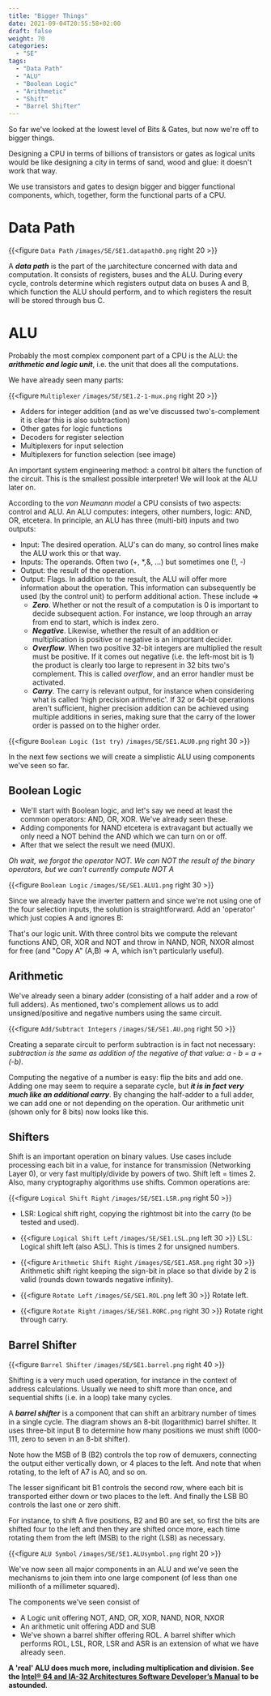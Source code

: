 ```yaml
---
title: "Bigger Things"
date: 2021-09-04T20:55:58+02:00
draft: false
weight: 70
categories:
  - "SE"
tags:
  - "Data Path"
  - "ALU"
  - "Boolean Logic"
  - "Arithmetic"
  - "Shift"
  - "Barrel Shifter"
---
```

So far we've looked at the lowest level of Bits & Gates, but now we're off to bigger things.

Designing a CPU in terms of billions of transistors or gates as logical units would be like designing a city in terms of sand, wood and glue: it doesn't work that way. 

We use transistors and gates to design bigger and bigger functional components, which, together, form the functional parts of a CPU.

# Data Path
{{<figure `Data Path` `/images/SE/SE1.datapath0.png` right 20 >}}

A ***data path*** is the  part of the µarchitecture concerned with data and computation. It consists of registers, buses and the ALU. During every cycle, controls determine which registers output data on buses A and B, which function the ALU should perform, and to which registers the result will be stored through bus C.

# ALU

Probably the most complex component part of a CPU is the ALU: the ***arithmetic and logic unit***, i.e. the unit that does all the computations.

We have already seen many parts: 

{{<figure `Multiplexer` `/images/SE/SE1.2-1-mux.png` right 20 >}}

* Adders for integer addition (and as we've discussed two's-complement it is clear this is also subtraction)
* Other gates for logic functions
* Decoders for register selection
* Multiplexers for input selection
* Multiplexers for function selection (see image) 

An important system engineering method: a control bit alters the function of the circuit. This is the smallest possible interpreter! We will look at the ALU later on.

According to the *von Neumann model* a CPU consists of two aspects: control and ALU. An ALU computes: integers, other numbers, logic: AND, OR, etcetera. In principle, an ALU has three (multi-bit) inputs and two outputs:

* Input: The desired operation. ALU's can do many, so control lines make the ALU work this or that way.
* Inputs: The operands. Often two (+, \*,&, ...) but sometimes one (!, -) 
* Output: the result of the operation.
* Output: Flags. In addition to the result, the ALU will offer more information about the operation. This information can subsequently be used (by the control unit) to perform additional action. These include =>
    * ***Zero***. Whether or not the result of a computation is 0 is important to decide subsequent action. For instance, we loop through an array from end to start, which is index zero.
    * ***Negative***. Likewise, whether the result of an addition or multiplication is positive or negative is an important decider.
    * ***Overflow***. When two positive 32-bit integers are multiplied the result must be positive.  If it comes out negative (i.e. the left-most bit is 1) the product is clearly too large to represent in 32 bits two's complement. This is called *overflow*, and an error handler must be activated. 
    * ***Carry***. The carry is relevant output, for instance when considering what is called 'high precision arithmetic'.  If 32 or 64-bit operations aren't sufficient, higher precision addition can be achieved using multiple additions in series, making sure that the carry of the lower order is passed on to the higher order.

{{<figure `Boolean Logic (1st try)` `/images/SE/SE1.ALU0.png` right 30 >}}

In the next few sections we will create a simplistic ALU using components we've seen so far.

## Boolean Logic

* We'll start with Boolean logic, and let's say we need at least the common operators: AND, OR, XOR. We've already seen these.
* Adding components for NAND etcetera is extravagant but actually we only need a NOT behind the AND which we can turn on or off.
* After that we select the result we need (MUX).

*Oh wait, we forgot the operator NOT. We can NOT the result of the binary operators, but we can't currently compute NOT A*

{{<figure `Boolean Logic` `/images/SE/SE1.ALU1.png` right 30 >}}

Since we already have the inverter pattern and since we're not using one of the four selection inputs, the solution is straightforward. Add an 'operator' which just copies A and ignores B:

That's our logic unit. With three control bits we compute the relevant functions AND, OR, XOR and NOT and throw in NAND, NOR, NXOR almost for free (and "Copy A" (A,B) => A, which isn't particularly useful).

## Arithmetic

We've already seen a binary adder (consisting of a half adder and a row of full adders).
As mentioned, two's complement allows us to add unsigned/positive and negative numbers using the same circuit.

{{<figure `Add/Subtract Integers` `/images/SE/SE1.AU.png` right 50 >}}

Creating a separate circuit to perform subtraction is in fact not necessary: *subtraction is the same as addition of the negative of that value: a - b = a + (-b)*.

Computing the negative of a number is easy: flip the bits and add one. Adding one may seem to require a separate cycle, but ***it is in fact very much like an additional carry***. By changing the half-adder to a full adder, we can add one or not depending on the operation. Our arithmetic unit (shown only for 8 bits) now looks like this.

## Shifters

Shift is an important operation on binary values. Use cases include processing each bit in a value, for instance for transmission (Networking Layer 0), or very fast multiply/divide by powers of two. Shift left = times 2. Also, many cryptography algorithms use shifts. Common operations are:

{{<figure `Logical Shift Right` `/images/SE/SE1.LSR.png` right 50 >}}

* LSR: Logical shift right, copying the rightmost bit into the carry (to be tested and used).  

* {{<figure `Logical Shift Left` `/images/SE/SE1.LSL.png` left 30 >}} LSL: Logical shift left (also ASL). This is times 2 for unsigned numbers.
* {{<figure `Arithmetic Shift Right` `/images/SE/SE1.ASR.png` right 30 >}}  Arithmetic shift right keeping the sign-bit in place so that divide by 2 is valid (rounds down towards negative infinity).
* {{<figure `Rotate Left` `/images/SE/SE1.ROL.png` left 30 >}} Rotate left.  
* {{<figure `Rotate Right` `/images/SE/SE1.RORC.png` right 30 >}} 
Rotate right through carry.

## Barrel Shifter

{{<figure `Barrel Shifter` `/images/SE/SE1.barrel.png` right 40 >}}

Shifting is a very much used operation, for instance in the context of address calculations. Usually we need to shift more than once, and sequential shifts (i.e. in a loop) take many cycles.

A ***barrel shifter*** is a component that can shift an arbitrary number of times in a single cycle. The diagram shows an 8-bit (logarithmic) barrel shifter. It uses three-bit input B to determine how many positions we must shift (000-111, zero to seven in an 8-bit shifter). 

Note how the MSB of B (B2) controls the top row of demuxers, connecting the output either vertically down, or 4 places to the left. And note that when rotating, to the left of A7 is A0, and so on.

The lesser significant bit B1 controls the second row, where each bit is transported either down or two places to the left. And finally the LSB B0 controls the last one or zero shift.

For instance, to shift A five positions, B2 and B0 are set, so first the bits are shifted four to the left and then they are shifted once more, each time rotating them from the left (MSB) to the right (LSB) as necessary.

{{<figure `ALU Symbol` `/images/SE/SE1.ALUsymbol.png` right 20 >}}

We've now seen all major components in an ALU and we've seen the mechanisms to join them into one large component (of less than one millionth of a millimeter squared).

The components we've seen consist of

* A Logic unit offering NOT, AND, OR, XOR, NAND, NOR, NXOR
* An arithmetic unit offering ADD and SUB
* We've shown a barrel shifter offering ROL. A barrel shifter which performs ROL, LSL, ROR, LSR and ASR is an extension of what we have already seen.

**A 'real' ALU does much more, including multiplication and division.
See the [Intel® 64 and IA-32 Architectures Software Developer’s Manual](https://www.intel.com/content/dam/www/public/us/en/documents/manuals/64-ia-32-architectures-software-developer-vol-1-manual.pdf) to be astounded**. 



